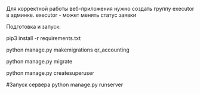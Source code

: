 ﻿Для корректной работы веб-приложения нужно создать группу executor в админке.
executor - может менять статус заявки



Подготовка и запуск:

pip3 install -r requirements.txt

python manage.py makemigrations qr_accounting

python manage.py migrate

python manage.py createsuperuser

#Запуск сервера
python manage.py runserver
